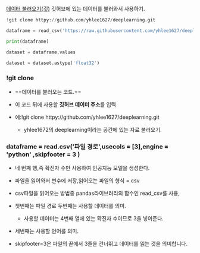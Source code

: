 [데이터 불러오기(깃)](https://velog.io/@countifs/%EC%BD%94%EB%9E%A9%EC%97%90%EC%84%9C-github-csv%ED%8C%8C%EC%9D%BC-%EB%B6%88%EB%9F%AC%EC%98%A4%EA%B8%B0)
깃허브에 있는 데이터를 불러와서 사용하기.

```python
!git clone httpy://github.com/yhlee1627/deeplearning.git

dataframe = read_csv('https://raw.githubusercontent.com/yhlee1627/deeplearning/master/corona_daily.csv',usecols=[3],engine = 'python',skipfooter=3)

print(dataframe)

dataset = dataframe.values

dataset = dataset.astype('float32')
```

### !git clone
 - ==데이터를 불러오는 코드.==

 - 이 코드 뒤에 사용할 **깃허브 데이터 주소**를 입력

 - 예:!git clone httpy://github.com/yhlee1627/deeplearning.git
	 - yhlee1672의 deeplearning이라는 공간에 있는 자료 불러오기.

### dataframe = read.csv('파일 경로',usecols = \[3],engine = 'python' ,skipfooter = 3 )
- 네 번째 행,즉 확진자 수만 사용하여 인공지능 모델을 생성한다.

- 파일을 읽어와서 변수에 저장,읽어오는 파일의 형식 = csv

- csv파일을 읽어오는 방법중 pandas라이브러리의 함수인 read_csv를 사용,

- 첫번째는 파일 경로 두번째는 사용할 데이터를 의미.
	- 사용할 데이터는 4번째 열에 있는 확진자 수이므로 3을 넣어준다.

- 세번째는 사용할 언어를 의미.

- skipfooter=3은 파일의 끝에서 3줄을 건너뛰고 데이터를 읽는 것을 의미합니다. 

### 